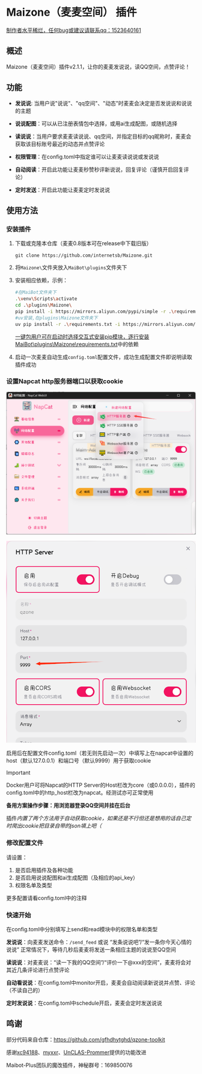 # Maizone（麦麦空间） 插件

<u>制作者水平稀烂，任何bug或建议请联系qq：1523640161</u>

## 概述
Maizone（麦麦空间）插件v2.1.1，让你的麦麦发说说，读QQ空间，点赞评论！

## 功能
- **发说说**: 当用户说"说说"、"qq空间"、"动态"时麦麦会决定是否发说说和说说的主题

- **说说配图**：可以从已注册表情包中选择，或用ai生成配图，或随机选择

- **读说说**：当用户要求麦麦读说说、qq空间，并指定目标的qq昵称时，麦麦会获取该目标账号最近的动态并点赞评论

- **权限管理**：在config.toml中指定谁可以让麦麦读说说或发说说

- **自动阅读**：开启此功能让麦麦秒赞秒评新说说，回复评论（谨慎开启回复评论）

- **定时发送**：开启此功能让麦麦定时发说说

## 使用方法
### 安装插件

1. 下载或克隆本仓库（麦麦0.8版本可在release中下载旧版）

   ```
   git clone https://github.com/internetsb/Maizone.git
   ```

2. 将`Maizone\`文件夹放入`MaiBot\plugins`文件夹下

3. 安装相应依赖，示例：

   ```bash
   #在MaiBot文件夹下
   .\venv\Scripts\activate
   cd .\plugins\Maizone\
   pip install -i https://mirrors.aliyun.com/pypi/simple -r .\requirements.txt --upgrade
   #uv安装,在plugins\Maizone文件夹下
   uv pip install -r .\requirements.txt -i https://mirrors.aliyun.com/pypi/simple --upgrade
   ```

   <u>一键包用户可在启动时选择交互式安装pip模块，逐行安装MaiBot\plugins\Maizone\requirements.txt</u>中的依赖

4. 启动一次麦麦自动生成`config.toml`配置文件，成功生成配置文件即说明读取插件成功

### 设置Napcat http服务器端口以获取cookie

![](images/done_napcat1.png)

![](images/done_napcat2.png)

启用后在配置文件config.toml（若无则先启动一次）中填写上在napcat中设置的host（默认127.0.0.1）和端口号（默认9999）用于获取cookie

> [!IMPORTANT]
>
> Docker用户可将Napcat的HTTP Server的Host栏改为core（或0.0.0.0），插件的config.toml中的http_host栏改为napcat。经测试亦可正常使用

**备用方案操作步骤：用浏览器登录QQ空间并挂在后台**

插件*内置了两个方法用于自动获取cookie，如果还是不行但还是想用的话自己定时爬出cookie把目录自带的json填上吧（*

### 修改配置文件
请设置：
1. 是否启用插件及各种功能
2. 是否启用说说配图和ai生成配图（及相应的api_key）
3. 权限名单及类型

更多配置请看config.toml中的注释

### 快速开始
在config.toml中分别填写上send和read模块中的权限名单和类型

**发说说**：向麦麦发送命令：`/send_feed` 或说 “发条说说吧”/“发一条你今天心情的说说” 正常情况下，等待几秒后麦麦将发送一条相应主题的说说至QQ空间

**读说说**：对麦麦说：“读一下我的QQ空间”/“评价一下@xxx的空间”，麦麦将会对其近几条评论进行点赞评论

**自动看说说**：在config.toml中monitor开启，麦麦会自动阅读新说说并点赞、评论（不读自己的）

**定时发说说**：在config.toml中schedule开启，麦麦会定时发送说说

## 鸣谢

部分代码来自仓库：https://github.com/gfhdhytghd/qzone-toolkit

感谢[xc94188](https://github.com/xc94188)、[myxxr](https://github.com/myxxr)、[UnCLAS-Prommer](https://github.com/UnCLAS-Prommer)提供的功能改进

Maibot-Plus团队的魔改插件，神秘群号：169850076


